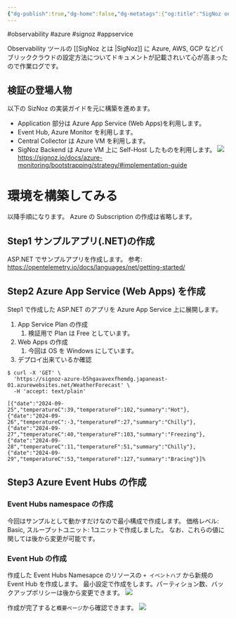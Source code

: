 ```yaml
---
{"dg-publish":true,"dg-home":false,"dg-metatags":{"og:title":"SigNoz on Azure App Service","og:image":"https://raw.githubusercontent.com/konnta0/blog2/refs/heads/main/konnta0.jpg","twitter:card":"summary","twitter:title":"SigNoz on Azure App Service","twitter:image":"https://raw.githubusercontent.com/konnta0/blog2/refs/heads/main/konnta0.jpg","twitter:site":"@konnta0"},"permalink":"/Engineering/Observability/SigNoz/SigNoz on Azure App Service/","metatags":{"og:title":"SigNoz on Azure App Service","og:image":"https://raw.githubusercontent.com/konnta0/blog2/refs/heads/main/konnta0.jpg","twitter:card":"summary","twitter:title":"SigNoz on Azure App Service","twitter:image":"https://raw.githubusercontent.com/konnta0/blog2/refs/heads/main/konnta0.jpg","twitter:site":"@konnta0"},"dgPassFrontmatter":true,"created":"2025-01-08T01:22:53.322+09:00"}
---
```


#observability #azure #signoz #appservice


Observability ツールの [[SigNoz とは \|SigNoz]] に Azure, AWS, GCP などパブリッククラウドの設定方法についてドキュメントが記載されいて心が高まったので作業ログです。

## 検証の登場人物
以下の SizNoz の実装ガイドを元に構築を進めます。
- Application 部分は Azure App Service (Web Apps)を利用します。
- Event Hub, Azure Monitor を利用します。
- Central Collector は Azure VM を利用します。
- SigNoz Backend は Azure VM 上に Self-Host したものを利用します。 
![](/img/user/Engineering/Observability/SigNoz/20240926025057.png)
https://signoz.io/docs/azure-monitoring/bootstrapping/strategy/#implementation-guide

# 環境を構築してみる
以降手順になります。
Azure の Subscription の作成は省略します。

## Step1 サンプルアプリ(.NET)の作成
ASP.NET でサンプルアプリを作成します。
参考: https://opentelemetry.io/docs/languages/net/getting-started/

## Step2 Azure App Service (Web Apps) を作成
Step1 で作成した ASP.NET のアプリを Azure App Service 上に展開します。
1. App Service Plan の作成
	1. 検証用で Plan は Free としています。
2. Web Apps の作成
	1. 今回は OS を Windows にしています。
3. デプロイ出来ているか確認
```shell
$ curl -X 'GET' \
  'https://signoz-azure-b5hgavavexfhemdg.japaneast-01.azurewebsites.net/WeatherForecast' \
  -H 'accept: text/plain'

[{"date":"2024-09-25","temperatureC":39,"temperatureF":102,"summary":"Hot"},{"date":"2024-09-26","temperatureC":-3,"temperatureF":27,"summary":"Chilly"},{"date":"2024-09-27","temperatureC":40,"temperatureF":103,"summary":"Freezing"},{"date":"2024-09-28","temperatureC":11,"temperatureF":51,"summary":"Chilly"},{"date":"2024-09-29","temperatureC":53,"temperatureF":127,"summary":"Bracing"}]%
```

## Step3 Azure Event Hubs の作成

### Event Hubs namespace の作成
今回はサンプルとして動かすだけなので最小構成で作成します。
価格レベル: Basic, スループットユニット: 1ユニットで作成しました。
	なお、これらの値に関しては後から変更が可能です。

### Event Hub の作成
作成した Event Hubs Namesapce のリソースの `+ イベントハブ` から新規の Event Hub を作成します。
最小設定で作成をします。パーティション数、バックアップポリシーは後から変更できます。
![](/img/user/Engineering/Observability/SigNoz/20240926023502.png)

作成が完了すると`概要ページ`から確認できます。
![](/img/user/Engineering/Observability/SigNoz/20240926023656.png)